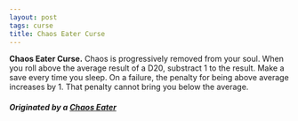 ```yaml
---
layout: post
tags: curse
title: Chaos Eater Curse
---
```


<span class="alchemy">**Chaos Eater Curse.** Chaos is progressively removed from your soul. When you roll above the average result of a D20, substract 1 to the result. Make a save every time you sleep. On a failure, the penalty for being above average increases by 1. That penalty cannot bring you below the average. </span>

##### Originated by a [Chaos Eater](/monsters/chaos-eater)
